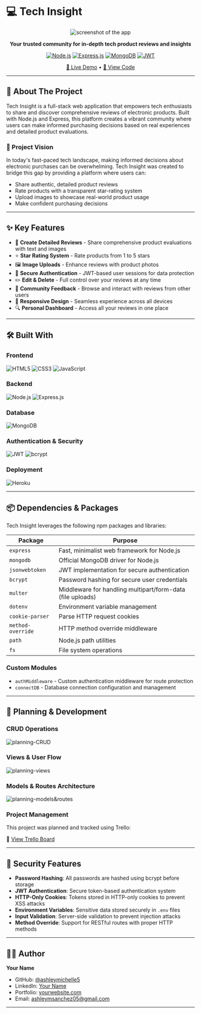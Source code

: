 # 💻 Tech Insight

<div align="center">
  
![screenshot of the app](./tech-insight.png)

**Your trusted community for in-depth tech product reviews and insights**

[![Node.js](https://img.shields.io/badge/Node.js-339933?style=for-the-badge&logo=nodedotjs&logoColor=white)](https://nodejs.org/)
[![Express.js](https://img.shields.io/badge/Express.js-000000?style=for-the-badge&logo=express&logoColor=white)](https://expressjs.com/)
[![MongoDB](https://img.shields.io/badge/MongoDB-47A248?style=for-the-badge&logo=mongodb&logoColor=white)](https://www.mongodb.com/)
[![JWT](https://img.shields.io/badge/JWT-000000?style=for-the-badge&logo=jsonwebtokens&logoColor=white)](https://jwt.io/)

[🚀 Live Demo](https://tech-insight-02d34550335e.herokuapp.com) •  [📂 View Code](https://github.com/ashleymichelle5/review-app)

</div>

---

## 📖 About The Project

Tech Insight is a full-stack web application that empowers tech enthusiasts to share and discover comprehensive reviews of electronic products. Built with Node.js and Express, this platform creates a vibrant community where users can make informed purchasing decisions based on real experiences and detailed product evaluations.

### 🎯 Project Vision

In today's fast-paced tech landscape, making informed decisions about electronic purchases can be overwhelming. Tech Insight was created to bridge this gap by providing a platform where users can:

- Share authentic, detailed product reviews
- Rate products with a transparent star-rating system
- Upload images to showcase real-world product usage
- Make confident purchasing decisions

---

## ✨ Key Features

- 📝 **Create Detailed Reviews** - Share comprehensive product evaluations with text and images
- ⭐ **Star Rating System** - Rate products from 1 to 5 stars
- 🖼️ **Image Uploads** - Enhance reviews with product photos
- 🔐 **Secure Authentication** - JWT-based user sessions for data protection
- ✏️ **Edit & Delete** - Full control over your reviews at any time
- 👥 **Community Feedback** - Browse and interact with reviews from other users
- 📱 **Responsive Design** - Seamless experience across all devices
- 🔍 **Personal Dashboard** - Access all your reviews in one place

---

## 🛠️ Built With

### Frontend
![HTML5](https://img.shields.io/badge/HTML5-E34F26?style=for-the-badge&logo=html5&logoColor=white)
![CSS3](https://img.shields.io/badge/CSS3-1572B6?style=for-the-badge&logo=css3&logoColor=white)
![JavaScript](https://img.shields.io/badge/JavaScript-F7DF1E?style=for-the-badge&logo=javascript&logoColor=black)

### Backend
![Node.js](https://img.shields.io/badge/Node.js-339933?style=for-the-badge&logo=nodedotjs&logoColor=white)
![Express.js](https://img.shields.io/badge/Express.js-000000?style=for-the-badge&logo=express&logoColor=white)

### Database
![MongoDB](https://img.shields.io/badge/MongoDB-47A248?style=for-the-badge&logo=mongodb&logoColor=white)

### Authentication & Security
![JWT](https://img.shields.io/badge/JWT-000000?style=for-the-badge&logo=jsonwebtokens&logoColor=white)
![bcrypt](https://img.shields.io/badge/bcrypt-Security-red?style=for-the-badge)

### Deployment
![Heroku](https://img.shields.io/badge/Heroku-430098?style=for-the-badge&logo=heroku&logoColor=white)

---

## 📦 Dependencies & Packages

Tech Insight leverages the following npm packages and libraries:

| Package | Purpose |
|---------|---------|
| `express` | Fast, minimalist web framework for Node.js |
| `mongodb` | Official MongoDB driver for Node.js |
| `jsonwebtoken` | JWT implementation for secure authentication |
| `bcrypt` | Password hashing for secure user credentials |
| `multer` | Middleware for handling multipart/form-data (file uploads) |
| `dotenv` | Environment variable management |
| `cookie-parser` | Parse HTTP request cookies |
| `method-override` | HTTP method override middleware |
| `path` | Node.js path utilities |
| `fs` | File system operations |

### Custom Modules
- `authMiddleware` - Custom authentication middleware for route protection
- `connectDB` - Database connection configuration and management

---

## 📐 Planning & Development

### CRUD Operations
![planning-CRUD](./planeacion1.png)

### Views & User Flow
![planning-views](./planeacion2.png)

### Models & Routes Architecture
![planning-models&routes](./planeacion3.png)

### Project Management
This project was planned and tracked using Trello:

🔗 [View Trello Board](https://trello.com/b/2lMUCF6f/project-2)

---

## 🔐 Security Features

- **Password Hashing**: All passwords are hashed using bcrypt before storage
- **JWT Authentication**: Secure token-based authentication system
- **HTTP-Only Cookies**: Tokens stored in HTTP-only cookies to prevent XSS attacks
- **Environment Variables**: Sensitive data stored securely in `.env` files
- **Input Validation**: Server-side validation to prevent injection attacks
- **Method Override**: Support for RESTful routes with proper HTTP methods

---

## 👨‍💻 Author

**Your Name**

- GitHub: [@ashleymichelle5](https://github.com/ashleymichelle5)
- LinkedIn: [Your Name](https://linkedin.com/in/your-profile)
- Portfolio: [yourwebsite.com](https://yourwebsite.com)
- Email: ashleymsanchez05@gmail.com

---



